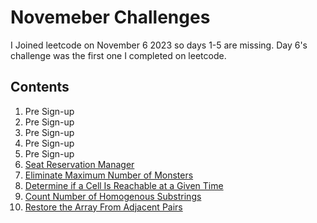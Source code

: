# Novemeber Challenges
I Joined leetcode on November 6 2023 so days 1-5 are missing.
Day 6's challenge was the first one I completed on leetcode.

## Contents
1. Pre Sign-up
2. Pre Sign-up
3. Pre Sign-up
4. Pre Sign-up
5. Pre Sign-up
6. [Seat Reservation Manager](day_6/README.md)
7. [Eliminate Maximum Number of Monsters](day_7/README.md)
8. [Determine if a Cell Is Reachable at a Given Time](day_8/README.md)
9. [Count Number of Homogenous Substrings](day_9/README.md)
10. [Restore the Array From Adjacent Pairs](day_10/README.md)